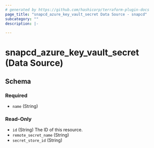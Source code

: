 ```yaml
---
# generated by https://github.com/hashicorp/terraform-plugin-docs
page_title: "snapcd_azure_key_vault_secret Data Source - snapcd"
subcategory: ""
description: |-
  
---
```


# snapcd_azure_key_vault_secret (Data Source)





<!-- schema generated by tfplugindocs -->
## Schema

### Required

- `name` (String)

### Read-Only

- `id` (String) The ID of this resource.
- `remote_secret_name` (String)
- `secret_store_id` (String)
